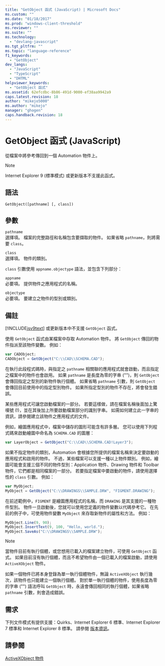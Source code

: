 ```yaml
---
title: "GetObject 函式 (JavaScript) | Microsoft Docs"
ms.custom: ""
ms.date: "01/18/2017"
ms.prod: "windows-client-threshold"
ms.reviewer: ""
ms.suite: ""
ms.technology: 
  - "devlang-javascript"
ms.tgt_pltfrm: ""
ms.topic: "language-reference"
f1_keywords: 
  - "GetObject"
dev_langs: 
  - "JavaScript"
  - "TypeScript"
  - "DHTML"
helpviewer_keywords: 
  - "GetObject 函式"
ms.assetid: 62efcdbc-8b86-491d-9000-ef38aa9942a9
caps.latest.revision: 18
author: "mikejo5000"
ms.author: "mikejo"
manager: "ghogen"
caps.handback.revision: 18
---
```

# GetObject 函式 (JavaScript)
從檔案中將參考傳回到一個 Automation 物件上。  
  
> [!NOTE]
>  Internet Explorer 9 \(標準模式\) 或更新版本不支援此函式。  
  
## 語法  
  
```  
GetObject([pathname] [, class])  
```  
  
## 參數  
 `pathname`  
 選擇項。  檔案的完整路徑和名稱包含要擷取的物件。  如果省略 `pathname`，則將需要 `class`。  
  
 `class`  
 選擇項。  物件的類別。  
  
 `class` 引數使用 `appname.objectype` 語法，並包含下列部分：  
  
 `appname`  
 必要項。  提供物件之應用程式的名稱。  
  
 `objectype`  
 必要項。  要建立之物件的型別或類別。  
  
## 備註  
 [!INCLUDE[jsv9text](../../javascript/includes/jsv9text-md.md)] 或更新版本中不支援 `GetObject` 函式。  
  
 使用 `GetObject` 函式由某檔案中存取 Automation 物件。  將 `GetObject` 傳回的物件指派至該物件變數。  例如：  
  
```javascript  
var CADObject;  
CADObject = GetObject("C:\\CAD\\SCHEMA.CAD");  
```  
  
 在執行此段程式碼時，與指定之 `pathname` 相關聯的應用程式就會啟動，而且指定之檔案中的物件也會啟用。  如果 `pathname` 是長度為零的字串 \(""\)，則 `GetObject` 會傳回指定之型別的新物件執行個體。  如果省略 `pathname` 引數，則 `GetObject` 會傳回目前使用中的指定型別物件。  如果所指定型別的物件不存在，將會發生錯誤。  
  
 某些應用程式可讓您啟動檔案的一部分。  若要這樣做，請在檔案名稱後面加上驚嘆號 \(\!\)，並在其後加上所要啟動檔案部分的識別字串。  如需如何建立此一字串的資訊，請參閱建立該物件之應用程式的文件。  
  
 例如，繪圖應用程式中，檔案中儲存的圖形可能含有許多層。  您可以使用下列程式碼來啟動繪圖中命名為 `SCHEMA.CAD` 的圖層：  
  
```javascript  
var LayerObject = GetObject("C:\\CAD\\SCHEMA.CAD!Layer3");  
```  
  
 如果不指定物件的類別，Automation 會根據您所提供的檔案名稱來決定要啟動的應用程式和啟用的物件。  不過，某些檔案可以支援一種以上物件類別。  例如，繪圖可能會支援三個不同的物件型別：Application 物件、Drawing 物件和 Toolbar 物件，它們都是相同檔案的一部分。  若要指定檔案中要啟動的物件，請使用選擇性的 `class` 引數。  例如：  
  
```javascript  
var MyObject;  
MyObject = GetObject("C:\\DRAWINGS\\SAMPLE.DRW", "FIGMENT.DRAWING");  
```  
  
 在前述範例中，`FIGMENT` 是繪圖應用程式的名稱，而 `DRAWING` 是其支援的一種物件型別。  物件一旦啟動後，您就可以使用您定義的物件變數以代碼參考它。  在先前的例子中，可使用物件變數 `MyObject` 來存取新物件的屬性和方法。  例如：  
  
```javascript  
MyObject.Line(9, 90);  
MyObject.InsertText(9, 100, "Hello, world.");  
MyObject.SaveAs("C:\\DRAWINGS\\SAMPLE.DRW");  
```  
  
> [!NOTE]
>  當物件目前有執行個體，或您想用已載入的檔案建立物件，可使用 `GetObject` 函式。  如果目前沒有執行個體，而且不希望物件由一個已載入的檔案啟動，請使用 `ActiveXObject` 物件。  
  
 如果一個物件已將本身登錄為單一執行個體物件，無論 `ActiveXObject` 執行幾次，該物件也只能建立一個執行個體。  對於單一執行個體的物件，使用長度為零的字串 \(""\) 語法呼叫 `GetObject` 時，永遠會傳回相同的執行個體，如果省略 `pathname` 引數，則會造成錯誤。  
  
## 需求  
 下列文件模式有提供支援：Quirks、Internet Explorer 6 標準、Internet Explorer 7 標準和 Internet Explorer 8 標準。  請參閱 [版本資訊](../../javascript/reference/javascript-version-information.md)。  
  
## 請參閱  
 [ActiveXObject 物件](../../javascript/reference/activexobject-object-javascript.md)